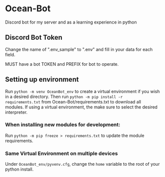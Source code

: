 # Ocean-Bot
Discord bot for my server and as a learning experience in python


## Discord Bot Token
Change the name of ".env_sample" to ".env" and fill in your data for each field.

MUST have a bot TOKEN and PREFIX for bot to operate.

## Setting up environment
Run `python -m venv OceanBot_env` to create a virtual environment if you wish in a desired directory.
Then run `python -m pip install -r requirements.txt` from Ocean-Bot/requirements.txt to download all modules.
If using a virtual environment, the make sure to select the desired interpreter.

### When installing new modules for development:
Run `python -m pip freeze > requirements.txt` to update the module requirements.

### Same Virtual Environment on multiple devices
Under `OceanBot_env/pyvenv.cfg`, change the `home` variable to the root of your python install.
